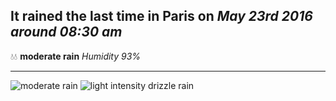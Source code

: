 ## It rained the last time in Paris on *May 23rd 2016 around 08:30 am*
💧💧  **moderate rain** *Humidity 93%*

---
![moderate rain](http://openweathermap.org/img/w/10d.png) ![light intensity drizzle rain](http://openweathermap.org/img/w/09d.png)
